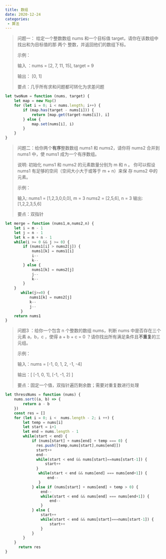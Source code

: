 ```yaml
---
title: 数组
date: 2020-12-24
categories:
 - 算法
---
```


> 问题一： 给定一个整数数组 nums 和一个目标值 target，请你在该数组中找出和为目标值的那 两个 整数，并返回他们的数组下标。
>
> 示例：
>
> 输入 ：nums = [2, 7, 11, 15], target = 9
>
> 输出： [0, 1]
>
> 要点：几乎所有求和问题都可转化为求差问题



```javascript
let twoNum = function (nums, target) {
    let map = new Map()
    for (let i = 0; i < nums.length; i++) {
        if (map.has(target - nums[i])) {
            return [map.get(target-nums[i]), i]
        } else {
            map.set(nums[i], i)
        }
    }
}
```



> 问题二：给你两个**有序**整数数组 nums1 和 nums2，请你将 nums2 合并到 nums1 中，使 nums1 成为一个有序数组。
>
> 说明: 初始化 nums1 和 nums2 的元素数量分别为 m 和 n 。 你可以假设 nums1 有足够的空间（空间大小大于或等于 m + n）来保	存 nums2 中的元素。
>
> 示例：
>
> 输入:
> nums1 = [1,2,3,0,0,0], m = 3
> nums2 = [2,5,6], n = 3
> 输出: [1,2,2,3,5,6]
>
> 要点：双指针

```javascript
let merge = function (nums1,m,nums2,n) {
    let i = m - 1
    let j = n - 1
    let k = m + n - 1
    while(i >= 0 && j >= 0) {
        if (nums1[i] > nums2[j]) {
            nums1[k] = nums1[i]
            i--
            k--
        } else {
            nums1[k] = nums2[j]
            j--
            k--
        }
    }
       while(j>=0) {
           nums1[k] = nums2[j]
           k--
           j--
       }
    return nums1
}
```

> 问题3 ：给你一个包含 n 个整数的数组 nums，判断 nums 中是否存在三个元素 a，b，c ，使得 a + b + c = 0 ？请你找出所有满足条件且**不重复**的三元组。
>
> 示例：
>
> 输入：nums = [-1, 0, 1, 2, -1, -4]
>
> 输出：[ [-1, 0, 1], [-1, -1, 2] ]
>
> 要点：固定一个值，双指针遍历剩余数；需要对重复数进行处理

```javascript
let thressNums = function (nums) {
    nums.sort((a, b) => {
        return a - b
    })
    const res = []
    for (let i = 0; i <  nums.length - 2; i ++) {
        let temp = nums[i]
        let start = i+1
        let end = nums.length - 1
        while(start < end) {
            if (nums[start] + nums[end] + temp === 0) {
              res.push([temp,nums[start],nums[end]])
              start++
              end--
              while(start < end && nums[start]==nums[start-1]) {
                  start++
              }
               while(start < end && nums[end] === nums[end+1]) {
                   end--
               }
            } else if (nums[start] + nums[end] + temp > 0) {
                end--
                while(start < end && nums[end] === nums[end+1]) {
                    end--
                }
            } else {
                start++
                while(start < end && nums[start]===nums[start-1]) {
                    start++
                }
            }
        }
    }
      return res
}
```

